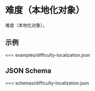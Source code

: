 # 难度（本地化对象）

难度（本地化对象）。

## 示例

<<< examples/difficulty-localization.json

## JSON Schema

<<< schemas/difficulty-localization.json
